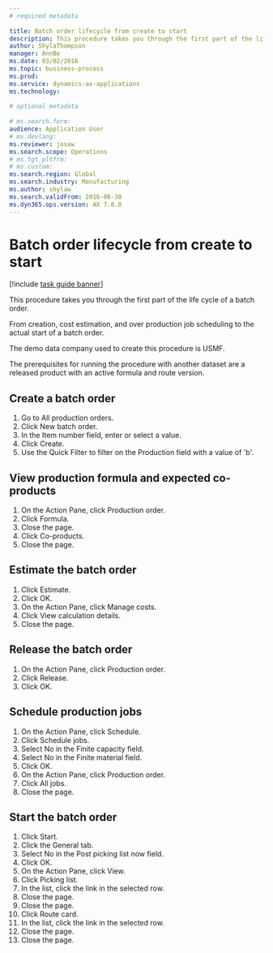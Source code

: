 ```yaml
--- 
# required metadata 
 
title: Batch order lifecycle from create to start
description: This procedure takes you through the first part of the life cycle of a batch order. 
author: ShylaThompson
manager: AnnBe 
ms.date: 03/02/2016
ms.topic: business-process 
ms.prod:  
ms.service: dynamics-ax-applications 
ms.technology:  
 
# optional metadata 
 
# ms.search.form:   
audience: Application User 
# ms.devlang:  
ms.reviewer: josaw
ms.search.scope: Operations 
# ms.tgt_pltfrm:  
# ms.custom:  
ms.search.region: Global
ms.search.industry: Manufacturing
ms.author: shylaw
ms.search.validFrom: 2016-06-30 
ms.dyn365.ops.version: AX 7.0.0 
---
```

# Batch order lifecycle from create to start

[!include [task guide banner](../../includes/task-guide-banner.md)]

This procedure takes you through the first part of the life cycle of a batch order.

From creation, cost estimation, and over production job scheduling to the actual start of a batch order.



The demo data company used to create this procedure is USMF. 



The prerequisites for running the procedure with another dataset are a released product with an active formula and route version.


## Create a batch order
1. Go to All production orders.
2. Click New batch order.
3. In the Item number field, enter or select a value.
4. Click Create.
5. Use the Quick Filter to filter on the Production field with a value of 'b'.

## View production formula and expected co-products
1. On the Action Pane, click Production order.
2. Click Formula.
3. Close the page.
4. Click Co-products.
5. Close the page.

## Estimate the batch order
1. Click Estimate.
2. Click OK.
3. On the Action Pane, click Manage costs.
4. Click View calculation details.
5. Close the page.

## Release the batch order
1. On the Action Pane, click Production order.
2. Click Release.
3. Click OK.

## Schedule production jobs
1. On the Action Pane, click Schedule.
2. Click Schedule jobs.
3. Select No in the Finite capacity field.
4. Select No in the Finite material field.
5. Click OK.
6. On the Action Pane, click Production order.
7. Click All jobs.
8. Close the page.

## Start the batch order
1. Click Start.
2. Click the General tab.
3. Select No in the Post picking list now field.
4. Click OK.
5. On the Action Pane, click View.
6. Click Picking list.
7. In the list, click the link in the selected row.
8. Close the page.
9. Close the page.
10. Click Route card.
11. In the list, click the link in the selected row.
12. Close the page.
13. Close the page.

